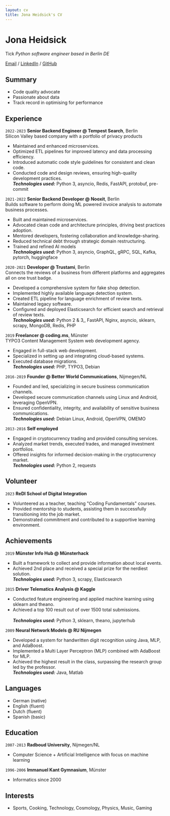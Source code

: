 ```yaml
---
layout: cv
title: Jona Heidsick's CV
---
```

# Jona Heidsick 
Tick
_Python software engineer based in Berlin DE_

[//]: # ()
[//]: # (\*26.04.1986 in Duisburg/Germany)

[//]: # ()
[//]: # (+4915229037577)

[//]: # ()
[Email](mailto:jona.heidsick@gmail.com) / [LinkedIn](https://www.linkedin.com/in/jona-heidsick-218aa01b7/) / [GitHub](https://github.com/JonesH)

## Summary

  * Code quality advocate
  * Passionate about data
  * Track record in optimising for performance


## Experience

`2022-2023`
__Senior Backend Engineer @ Tempest Search__, Berlin <br>
Silicon Valley based company with a portfolio of privacy products

  * Maintained and enhanced microservices.
  * Optimized ETL pipelines for improved latency and data processing efficiency.
  * Introduced automatic code style guidelines for consistent and clean code.
  * Conducted code and design reviews, ensuring high-quality development practices.
<br> **_Technologies used:_** Python 3, asyncio, Redis, FastAPI, protobuf, pre-commit

`2021-2022`
__Senior Backend Developer @ Nooxit__, Berlin <br>
Builds software to perform doing ML powered invoice analysis to automate business processes.

  * Built and maintained microservices.
  * Advocated clean code and architecture principles, driving best practices adoption.
  * Mentored developers, fostering collaboration and knowledge-sharing.
  * Reduced technical debt through strategic domain restructuring.
  * Trained and refined AI models
<br> **_Technologies used:_** Python 3, asyncio, GraphQL, gRPC, SQL, Kafka, pytorch, huggingface

`2020-2021` 
__Developer @ Trustami__, Berlin <br>
Connects the reviews of a business from different platforms and aggregates all on one trust badge.

  * Developed a comprehensive system for fake shop detection.
  * Implemented highly available language detection system.
  * Created ETL pipeline for language enrichment of review texts.
  * Maintained legacy software.
  * Configured and deployed Elasticsearch for efficient search and retrieval of review texts.
<br> **_Technologies used:_** Python 2 & 3,, FastAPI, Nginx, asyncio, sklearn, scrapy, MongoDB, Redis, PHP

`2019`
__Freelancer @ coding.ms__, Münster <br>
TYPO3 Content Management System web development agency.

  * Engaged in full-stack web development.
  * Specialized in setting up and integrating cloud-based systems.
  * Executed database migrations.
<br> **_Technologies used:_** PHP, TYPO3, Debian

`2016-2019`
__Founder @ Better World Communications__, Nijmegen/NL

  * Founded and led, specializing in secure business communication channels.
  * Developed secure communication channels using Linux and Android, leveraging OpenVPN.
  * Ensured confidentiality, integrity, and availability of sensitive business communications.
<br> **_Technologies used:_** Debian Linux, Android, OpenVPN, OMEMO

`2013-2016`
__Self employed__

  * Engaged in cryptocurrency trading and provided consulting services.
  * Analyzed market trends, executed trades, and managed investment portfolios.
  * Offered insights for informed decision-making in the cryptocurrency market.
<br> **_Technologies used:_** Python 2, requests

<!--
## Skills

__Data__
  * Extraction: Proficient in extracting data from various sources.
  * Transformation: Skilled in using various technologies for data transformation.
  * Loading: Capable of loading and formatting data into the desired format in memory.
  * Validation: Experienced in performing data validation to ensure accuracy and integrity.
  * Optimization: Knowledgeable in optimizing operations to improve query performance.

__High performance computing__
  * Parallelization: Proficient in parallelization using libraries like CUDA or NumPy.

-->
<!--
## Technologies

__Programming Languages__
  * Python, PHP, Java, C, R

__GNU/Linux__
  * Debian, Bash, SSH

__Databases__
  * Redis, NOSQL (Mongo), SQL, Elasticsearch

__Cloud__
  * AWS, Kubernetes, Docker, Terraform, Helm

__Interfaces__
  * FastAPI/REST, graphene/GraphQL, protobuf/gRPC
-->


## Volunteer

`2023`
__ReDI School of Digital Integration__
  * Volunteered as a teacher, teaching "Coding Fundamentals" courses.
  * Provided mentorship to students, assisting them in successfully transitioning into the job market.
  * Demonstrated commitment and contributed to a supportive learning environment.


## Achievements

`2019`
__Münster Info Hub @ Münsterhack__
  * Built a framework to collect and provide information about local events.
  * Achieved 2nd place and received a special prize for the nerdiest solution.
<br> **_Technologies used:_** Python 3, scrapy, Elasticsearch

`2015`
__Driver Telematics Analysis @ Kaggle__
  * Conducted feature engineering and applied machine learning using sklearn and theano.
  * Achieved a top 100 result out of over 1500 total submissions. <br>
<br> **_Technologies used:_** Python 3, sklearn, theano, jupyterhub 

`2009`
__Neural Network Models @ RU Nijmegen__
  * Developed a system for handwritten digit recognition using Java, MLP, and AdaBoost.
  * Implemented a Multi Layer Perceptron (MLP) combined with AdaBoost for MLP.
  * Achieved the highest result in the class, surpassing the research group led by the professor.
<br> **_Technologies used:_** Java, Matlab

<!-- - setup a server with jupyterhub to enable team members -->

<!--
`2011`
__Research & Development 2 @ RU Nijmegen__
  * KNN dataset reduction (Python)
  * Best result in class
-->
<!--
`2009`
__Neurale Netwerkmodellen @ RU Nijmegen__
  * Handwritten digit recognition (Java, MLP, AdaBoost)
  * Implementation of a Multi Layer Perceptron (MLP) + AdaBoost for MLP
  * Best result in class, beating the professor's research group

`2005`
__Snake clone @ school__
  * The classic game "snake" (Java Applet)
  * Implemented as a Java Applet
  * Reused code from my Tetris clone
-->
<!--
`2004`
__Tetris clone @ school__
  * Implemented as a Java Applet
-->
<!--
`2003`
__Login system @ dren-fotografie.de__
  * User registration and login system for a local event photo page (PHP 2, HTML)
  * Several hundred users, successfully prevented online harassment
-->


## Languages

  * German (native)
  * English (fluent)
  * Dutch (fluent)
  * Spanish (basic)


## Education

`2007-2013`
__Radboud University__, Nijmegen/NL
  * Computer Science + Artificial Intelligence with focus on machine learning

`1996-2006`
__Immanuel Kant Gymnasium__, Münster
  * Informatics since 2000


## Interests

  * Sports, Cooking, Technology, Cosmology, Physics, Music, Gaming

<!-- ### Footer

Last updated: April 2022 -->



